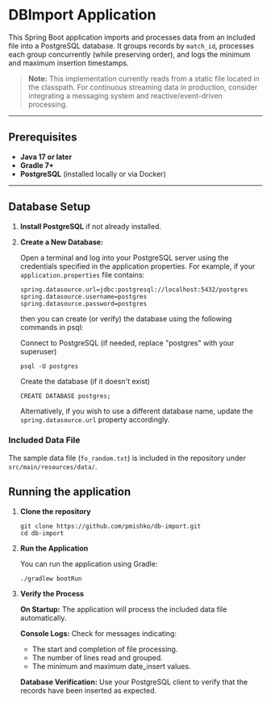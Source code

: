 # DBImport Application

This Spring Boot application imports and processes data from an included file into a PostgreSQL database. It groups records by `match_id`, processes each group concurrently (while preserving order), and logs the minimum and maximum insertion timestamps.

> **Note:** This implementation currently reads from a static file located in the classpath. For continuous streaming data in production, consider integrating a messaging system and reactive/event-driven processing.

---

## Prerequisites

- **Java 17 or later**
- **Gradle 7+**
- **PostgreSQL** (installed locally or via Docker)

---

## Database Setup

1. **Install PostgreSQL** if not already installed.

2. **Create a New Database:**

   Open a terminal and log into your PostgreSQL server using the credentials specified in the application properties. For example, if your `application.properties` file contains:

   ```properties
   spring.datasource.url=jdbc:postgresql://localhost:5432/postgres
   spring.datasource.username=postgres
   spring.datasource.password=postgres
   ```
   then you can create (or verify) the database using the following commands in psql:

   Connect to PostgreSQL (if needed, replace "postgres" with your superuser)
   ```
   psql -U postgres
   ```

   Create the database (if it doesn't exist)
   ```
   CREATE DATABASE postgres;
   ```

   Alternatively, if you wish to use a different database name, update the `spring.datasource.url` property accordingly.

### Included Data File

The sample data file (`fo_random.txt`) is included in the repository under `src/main/resources/data/`.

## Running the application

1. **Clone the repository**
   ```
   git clone https://github.com/pmishko/db-import.git
   cd db-import
   ```

2. **Run the Application**

   You can run the application using Gradle:

   ```
   ./gradlew bootRun
   ```

3. **Verify the Process**

   **On Startup:**
   The application will process the included data file automatically.

   **Console Logs:**
   Check for messages indicating:
    - The start and completion of file processing.
    - The number of lines read and grouped.
    - The minimum and maximum date_insert values.

   **Database Verification:**
   Use your PostgreSQL client to verify that the records have been inserted as expected.
